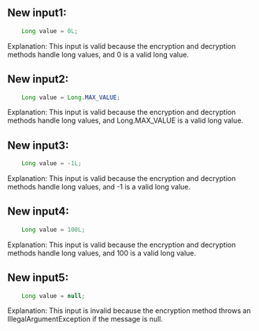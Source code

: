 ## New input1:
```java
    Long value = 0L;
```
Explanation: This input is valid because the encryption and decryption methods handle long values, and 0 is a valid long value.

## New input2:
```java
    Long value = Long.MAX_VALUE;
```
Explanation: This input is valid because the encryption and decryption methods handle long values, and Long.MAX_VALUE is a valid long value.

## New input3:
```java
    Long value = -1L;
```
Explanation: This input is valid because the encryption and decryption methods handle long values, and -1 is a valid long value.

## New input4:
```java
    Long value = 100L;
```
Explanation: This input is valid because the encryption and decryption methods handle long values, and 100 is a valid long value.

## New input5:
```java
    Long value = null;
```
Explanation: This input is invalid because the encryption method throws an IllegalArgumentException if the message is null.
